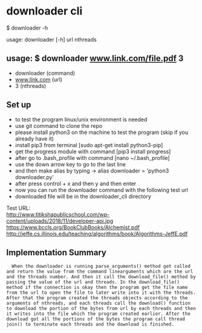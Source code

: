 # downloader cli
$ downloader -h

usage: downloader [-h] url nthreads

## usage: $ downloader www.link.com/file.pdf 3
   - downloader (command)
   - www.link.com (url)
   - 3 (nthreads)

## Set up
   - to test the program linux/unix environment is needed
   - use git command to clone the repo
   - please install python3 on the machine to test the program
     (skip if you already have it)
   - install pip3 from terminal    [sudo apt-get install python3-pip]
   - get the progress module with command [pip3 install progress]
   - after go to .bash_profile with command [nano ~/.bash_profile]
   - use the down arrow key to go to the last line
   - and then make alias by typing -> alias downloader = 'python3 downloader.py'
   - after press control + x and then y and then enter
   - now you can run the downloader command with the following test url  
   - downloaded file will be in the downloader_cli directory

Test URL:<br/>
http://www.titikshapublicschool.com/wp-content/uploads/2018/11/developer-api.jpg<br/>
https://www.bccls.org/BookClubBooks/Alchemist.pdf<br/>
http://jeffe.cs.illinois.edu/teaching/algorithms/book/Algorithms-JeffE.pdf

## Implementation Summary
      When the downloader is running parse_arguments() method get called and return the value from the command linearguments which are the url and the threads number. And then it call the download_file() method by passing the value of the url and threads. In the download_file() method if the connection is okay then the program get the file name from the url to open the file to later write into it with the threads. After that the program created the threads objects according to the arguments of nthreads, and each threads call the download() function to download the portion of the bytes from url by each threads and then it writes into the file which the program created earlier. After the download got all the portions of the bytes the program call thread join() to terminate each threads and the download is finished.
